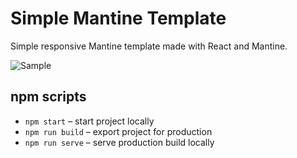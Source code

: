 # Simple Mantine Template
Simple responsive Mantine template made with React and Mantine.

![Sample](https://user-images.githubusercontent.com/52317197/163787779-edaeaee5-b2de-4dbd-a540-d45bd7b1ef73.png)

## npm scripts

- `npm start` – start project locally
- `npm run build` – export project for production
- `npm run serve` – serve production build locally
